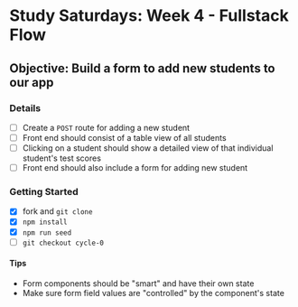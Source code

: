 # Study Saturdays: Week 4 - Fullstack Flow

## Objective: Build a form to add new students to our app

### Details

- [ ] Create a `POST` route for adding a new student
- [ ] Front end should consist of a table view of all students
- [ ] Clicking on a student should show a detailed view of that individual student's test scores
- [ ] Front end should also include a form for adding new student

### Getting Started

- [x] fork and `git clone`
- [x] `npm install`
- [x] `npm run seed`
- [ ] `git checkout cycle-0`

#### Tips

- Form components should be "smart" and have their own state
- Make sure form field values are "controlled" by the component's state

